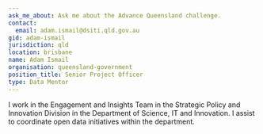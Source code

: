 ```yaml
---
ask_me_about: Ask me about the Advance Queensland challenge.
contact:
  email: adam.ismail@dsiti.qld.gov.au
gid: adam-ismail
jurisdiction: qld
location: brisbane
name: Adam Ismail
organisation: queensland-government
position_title: Senior Project Officer
type: Data Mentor
---
```


I work in the Engagement and Insights Team in the Strategic Policy and Innovation Division in the Department of Science, IT and Innovation. I assist to coordinate open data initiatives within the department.